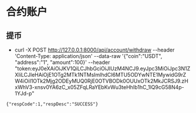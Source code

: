 # 合约账户

## 提币
* curl -X POST http://127.0.0.1:8000/api/account/withdraw --header 'Content-Type: application/json' --data-raw '{"coin":"USDT", "address":"1", "amount":100}' --header "token:eyJ0eXAiOiJKV1QiLCJhbGciOiJIUzM4NCJ9.eyJpc3MiOiJpc3N1ZXIiLCJleHAiOjE1OTg2MTk1NTMsImlhdCI6MTU5ODYwNTE1MywidG9rZW4iOiI1OTk2Mjg2ODEyMUQ0RjE0OTVBODk0OUUxOTk2MkJCRSJ9.zHxWhV3-xnsv0YA6zC_x05ZFqLRaYEbKvWu3teHhIb1hC_1lQ9cG58N4p-1YJd-p"
```
{"respCode":1,"respDesc":"SUCCESS"}
```